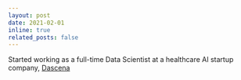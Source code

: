 ```yaml
---
layout: post
date: 2021-02-01
inline: true
related_posts: false
---
```


Started working as a full-time Data Scientist at a healthcare AI startup company, [Dascena](https://www.linkedin.com/company/dascena/)